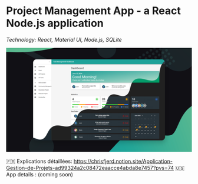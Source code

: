 <h1>Project Management App - a React Node.js application</h1>

<i>Technology: React, Material UI, Node.js, SQLite</i> <br/>

![alt text](https://raw.githubusercontent.com/Fjerdingstad/portfolio/main/React/Project%20Management%20App/thumbnail.png)

:fr: Explications détaillées: https://chrisfjerd.notion.site/Application-Gestion-de-Projets-ad99324a2c08472eaacce4abda8e7457?pvs=74
:us: App details : (coming soon)
